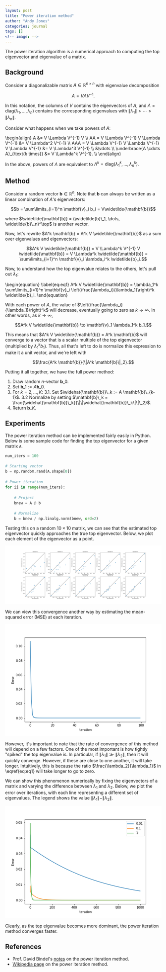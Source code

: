 ```yaml
---
layout: post
title: "Power iteration method"
author: "Andy Jones"
categories: journal
tags: []
<!-- image: -->
---
```


The power iteration algorithm is a numerical approach to computing the top eigenvector and eigenvalue of a matrix.

## Background

Consider a diagonalizable matrix $A \in \mathbb{R}^{n \times n}$ with eigenvalue decomposition

$$A = V \Lambda V^{-1}.$$

In this notation, the columns of $V$ contains the eigenvectors of $A$, and $\Lambda = \text{diag}(\lambda_1, \dots, \lambda_n)$ contains the corresponding eigenvalues with $\|\lambda_1\| > \cdots > \|\lambda_n\|$.

Consider what happens when we take powers of $A$:

\begin{align} A &= V \Lambda V^{-1} V \\\ AA = V \Lambda V^{-1} V \Lambda V^{-1} &= V \Lambda^2 V^{-1} \\\ AAA = V \Lambda V^{-1} V \Lambda V^{-1} V \Lambda V^{-1} &= V \Lambda^3 V^{-1} \\\ &\vdots \\\ \underbrace{A \cdots A}\_{\text{$k$ times}} &= V \Lambda^k V^{-1}. \\\ \end{align}

In the above, powers of $\Lambda$ are equivalent to $\Lambda^k = \text{diag}(\lambda_1^k, \dots, \lambda_n^k)$.

## Method

Consider a random vector $\mathbf{b} \in \mathbb{R}^n$. Note that $\mathbf{b}$ can always be written as a linear combination of $A$'s eigenvectors:

$$b = \sum\limits_{i=1}^n \mathbf{v}_i b_i = V\widetilde{\mathbf{b}}$$

where $\widetilde{\mathbf{b}} = (\widetilde{b}\_1, \dots, \widetilde{b}\_n)^\top$ is another vector.

Now, let's rewrite $A^k \mathbf{b} = A^k V \widetilde{\mathbf{b}}$ as a sum over eigenvalues and eigenvectors:

$$A^k V \widetilde{\mathbf{b}} = V \Lambda^k V^{-1} V \widetilde{\mathbf{b}} = V \Lambda^k \widetilde{\mathbf{b}} = \sum\limits_{i=1}^n \mathbf{v}_i \lambda_i^k \widetilde{b}_i.$$

Now, to understand how the top eigenvalue relates to the others, let's pull out $\lambda_1$:

\begin{equation} \label{eq:eq1}
    A^k V \widetilde{\mathbf{b}} = \lambda_1^k \sum\limits_{i=1}^n \mathbf{v}_i \left(\frac{\lambda_i}{\lambda_1}\right)^k \widetilde{b}_i.
\end{equation}

With each power of $A$, the value of $\left(\frac{\lambda_i}{\lambda_1}\right)^k$ will decrease, eventually going to zero as $k \to \infty$. In other words, as $k\to \infty$,

$$A^k V \widetilde{\mathbf{b}} \to \mathbf{v}_1 \lambda_1^k b_1.$$

This means that $A^k V \widetilde{\mathbf{b}} = A^k \mathbf{b}$ will converge to a vector that is a scalar multiple of the top eigenvector (multiplied by $\lambda_1^k b_1$). Thus, all that's left to do is normalize this expression to make it a unit vector, and we're left with

$$\frac{A^k \mathbf{b}}{\|A^k \mathbf{b}\|_2}.$$

Putting it all together, we have the full power method:

1. Draw random $n$-vector $\mathbf{b}\_0$.
2. Set $\mathbf{b}\_1 := A \mathbf{b}\_0$.
3. For $k=2, \dots, K$:
3.1. Set $\widehat{\mathbf{b}}\_k := A \mathbf{b}\_{k-1}$.
3.2 Normalize by setting $\mathbf{b}\_k = \frac{\widehat{\mathbf{b}}\_k}{\|\|\widehat{\mathbf{b}}\_k\|\|\_2}$.
4. Return $\mathbf{b}\_K$.

## Experiments

The power iteration method can be implemented fairly easily in Python. Below is some sample code for finding the top eigenvector for a given matrix `A`.

```python
num_iters = 100

# Starting vector
b = np.random.rand(A.shape[0])

# Power iteration
for ii in range(num_iters):
    
    # Project
    bnew = A @ b
    
    # Normalize
    b = bnew / np.linalg.norm(bnew, ord=2)
```

Testing this on a random $10 \times 10$ matrix, we can see that the estimated top eigenvector quickly approaches the true top eigenvector. Below, we plot each element of the eigenvector as a point.

![power_iteration_plots_timelapse1](/assets/power_iteration_plots_timelapse1.png)

We can view this convergence another way by estimating the mean-squared error (MSE) at each iteration.

![power_iteration_error](/assets/power_iteration_error.png)

However, it's important to note that the rate of convergence of this method will depend on a few factors. One of the most important is how tightly "spiked" the top eigenvalue is. In particular, if $\|\lambda_1\| \gg \|\lambda_2\|$, then it will quickly converge. However, if these are close to one another, it will take longer. Intuitively, this is because the ratio $\frac{\lambda_2}{\lambda_1}$ in \eqref{eq:eq1} will take longer to go to zero.

We can show this phenomenon numerically by fixing the eigenvectors of a matrix and varying the difference between $\lambda_1$ and $\lambda_2$. Below, we plot the error over iterations, with each line representing a different set of eigenvalues. The legend shows the value $\|\lambda_1\| - \|\lambda_2\|$.

![power_iteration_diff_eigvals](/assets/power_iteration_diff_eigvals.png)

Clearly, as the top eigenvalue becomes more dominant, the power iteration method converges faster.

## References

- Prof. David Bindel's [notes](https://www.cs.cornell.edu/~bindel/class/cs6210-f16/lec/2016-10-17.pdf) on the power iteration method.
- [Wikipedia page](https://www.wikiwand.com/en/Power_iteration) on the power iteration method.
